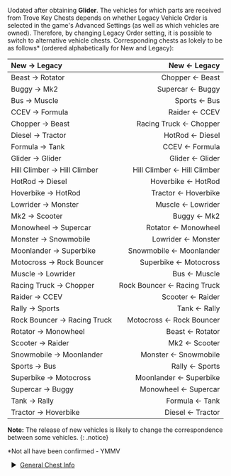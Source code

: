 Uodated after obtaining **Glider**.  The vehicles for which parts are received from Trove Key Chests depends on whether Legacy Vehicle Order is selected in the game's Advanced Settings (as well as which vehicles are owned). Therefore, by changing Legacy Order setting, it is possible to switch to alternative vehicle chests.  Corresponding chests as lokely to be as follows\* (ordered alphabetically for New and Legacy):  


New → Legacy | New ← Legacy   
:-- | --:  
Beast → Rotator | Chopper ← Beast  
Buggy → Mk2 | Supercar ← Buggy  
Bus → Muscle | Sports ← Bus  
CCEV → Formula | Raider ← CCEV  
Chopper → Beast | Racing Truck ← Chopper  
Diesel → Tractor | HotRod ← Diesel  
Formula → Tank | CCEV ← Formula  
Glider → Glider | Glider ← Glider  
Hill Climber → Hill Climber | Hill Climber ← Hill Climber  
HotRod → Diesel | Hoverbike ← HotRod  
Hoverbike → HotRod | Tractor ← Hoverbike  
Lowrider → Monster | Muscle ← Lowrider  
Mk2 → Scooter | Buggy ← Mk2  
Monowheel → Supercar | Rotator ← Monowheel  
Monster → Snowmobile | Lowrider ← Monster  
Moonlander → Superbike | Snowmobile ← Moonlander  
Motocross → Rock Bouncer | Superbike ← Motocross  
Muscle → Lowrider | Bus ← Muscle  
Racing Truck → Chopper | Rock Bouncer ← Racing Truck  
Raider → CCEV | Scooter ← Raider  
Rally → Sports | Tank ← Rally  
Rock Bouncer → Racing Truck | Motocross ← Rock Bouncer  
Rotator → Monowheel | Beast ← Rotator  
Scooter → Raider | Mk2 ← Scooter  
Snowmobile → Moonlander | Monster ← Snowmobile  
Sports → Bus | Rally ← Sports  
Superbike → Motocross | Moonlander ← Superbike  
Supercar → Buggy | Monowheel ← Supercar  
Tank → Rally | Formula ← Tank  
Tractor → Hoverbike | Diesel ← Tractor    
  
**Note:** The release of new vehicles is likely to change the correspondence between some vehicles. 
{: .notice}

\*Not all have been confirmed - YMMV

&nbsp; ▶︎ &nbsp;[General Chest Info](/chests/)
